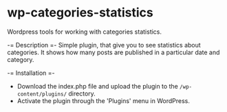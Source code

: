 # wp-categories-statistics
Wordpress tools for working with categories statistics.

-= Description =-
Simple plugin, that give you to see statistics about categories. It shows how many posts are published in a particular date and category.

-= Installation =-
- Download the index.php file and upload the plugin to the `/wp-content/plugins/` directory.
- Activate the plugin through the 'Plugins' menu in WordPress.
